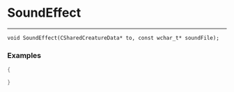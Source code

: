 # SoundEffect
---
```
void SoundEffect(CSharedCreatureData* to, const wchar_t* soundFile);
```

### Examples
```cpp - C++
{

}
```
